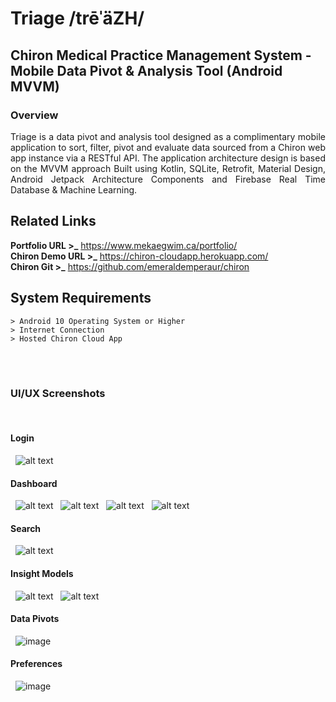# Triage /trēˈäZH/
## Chiron Medical Practice Management System - Mobile Data Pivot & Analysis Tool (Android MVVM)

### Overview
<p align="justify">Triage is a data pivot and analysis tool designed as a complimentary mobile application to sort, filter, pivot and evaluate data sourced from a Chiron web app instance via a RESTful API. The application architecture design is based on the MVVM approach Built using Kotlin, SQLite, Retrofit, Material Design, Android Jetpack Architecture Components and Firebase Real Time Database & Machine Learning.</p>

## Related Links

**Portfolio URL >_** https://www.mekaegwim.ca/portfolio/
<br>
**Chiron Demo URL >_** https://chiron-cloudapp.herokuapp.com/
<br>
**Chiron Git >_** https://github.com/emeraldemperaur/chiron

## System Requirements

```
> Android 10 Operating System or Higher
> Internet Connection
> Hosted Chiron Cloud App 

```

<br><br>
### UI/UX Screenshots
&nbsp;
#### Login
&nbsp;
![alt text](imgstore/loginscreenshots.png)
&nbsp;
#### Dashboard
&nbsp;
![alt text](imgstore/dashboardscreenshots.png)
&nbsp;
![alt text](imgstore/recordsscreenshotsI.png)
&nbsp;
![alt text](imgstore/recordsscreenshotsII.png)
&nbsp;
![alt text](imgstore/infoscreenshots.png)
&nbsp;
#### Search
&nbsp;
![alt text](imgstore/searchscreenshots.png)
&nbsp;
#### Insight Models
&nbsp;
![alt text](imgstore/insights_screenshotsI.png)
&nbsp;
![alt text](imgstore/insights_screenshotsII.png)
&nbsp;
#### Data Pivots
&nbsp;
![image](imgstore/datapivotsscreenshotsI.png)
&nbsp;
#### Preferences
&nbsp;
![image](imgstore/preferencesscreenshots.png)
&nbsp;